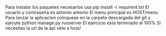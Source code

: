 Para instalar los paquetes necesarios usa pip install -r requirent.txt
El usuario y contraseña es antonio antonio
El menu principal es HOST/menu
Para lanzar la aplicacion coloquese en la carpeta descargada del git y ejecute python manage.py runserver
El ejercicio esta terminado al 100% 
Si necesitas la url de la api vete a host/ 
